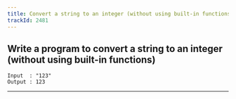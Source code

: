 ```yaml
---
title: Convert a string to an integer (without using built-in functions)
trackId: 2481
---
```


## Write a program to convert a string to an integer (without using built-in functions)

```
Input  : "123"
Output : 123
```

---
